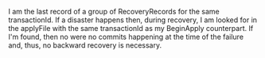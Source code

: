 I am the last record of a group of RecoveryRecords for the same transactionId.  If a disaster happens then, during recovery, I am looked for in the applyFile with the same transactionId as my BeginApply counterpart.  If I'm found, then no were no commits happening at the time of the failure and, thus, no backward recovery is necessary.